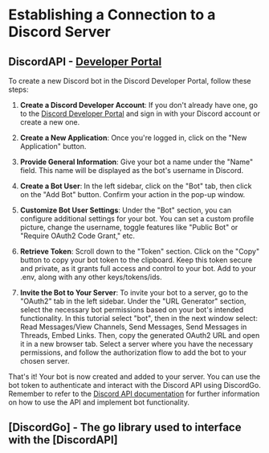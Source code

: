 # Establishing a Connection to a Discord Server

## DiscordAPI - [Developer Portal](https://discord.com/developers/docs/intro)
  To create a new Discord bot in the Discord Developer Portal, follow these steps:

1. **Create a Discord Developer Account**: If you don't already have one, go to the [Discord Developer Portal](https://discord.com/developers/applications) and sign in with your Discord account or create a new one.

2. **Create a New Application**: Once you're logged in, click on the "New Application" button.

3. **Provide General Information**: Give your bot a name under the "Name" field. This name will be displayed as the bot's username in Discord.

4. **Create a Bot User**: In the left sidebar, click on the "Bot" tab, then click on the "Add Bot" button. Confirm your action in the pop-up window.

5. **Customize Bot User Settings**: Under the "Bot" section, you can configure additional settings for your bot. You can set a custom profile picture, change the username, toggle features like "Public Bot" or "Require OAuth2 Code Grant," etc.

6. **Retrieve Token**: Scroll down to the "Token" section. Click on the "Copy" button to copy your bot token to the clipboard. Keep this token secure and private, as it grants full access and control to your bot. Add to your .env, along with any other keys/tokens/ids.

7. **Invite the Bot to Your Server**: To invite your bot to a server, go to the "OAuth2" tab in the left sidebar. Under the "URL Generator" section, select the necessary bot permissions based on your bot's intended functionality. In this tutorial select "bot", then in the next window select: Read Messages/View Channels, Send Messages, Send Messages in Threads, Embed Links. Then, copy the generated OAuth2 URL and open it in a new browser tab. Select a server where you have the necessary permissions, and follow the authorization flow to add the bot to your chosen server.

That's it! Your bot is now created and added to your server. You can use the bot token to authenticate and interact with the Discord API using DiscordGo. Remember to refer to the [Discord API documentation](https://discord.com/developers/docs/intro) for further information on how to use the API and implement bot functionality.

## [DiscordGo] - The go library used to interface with the [DiscordAPI]